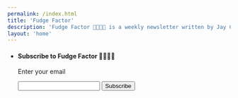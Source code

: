 ```yaml
---
permalink: /index.html
title: 'Fudge Factor'
description: 'Fudge Factor 🤔💡🤯🤓 is a weekly newsletter written by Jay Cuthrell. Subscribe to get Fudge Factor 🤔💡🤯🤓 weekly newsletter sent directly to your inbox or visit the archives and past blog posts from 1998 to Present.'
layout: 'home'
---
```

<ul class="wrapper grid mt-l-xl" role="list" data-rows="masonry" data-layout="50-50">
    <li class="card flow overflow-hidden">
      <h4>Subscribe to Fudge Factor 🤔💡🤯🤓</h4>
      <form action="https://buttondown.email/api/emails/embed-subscribe/jaycuthrell" method="post" target="popupwindow" onsubmit="window.open('https://buttondown.fudge.org', 'popupwindow')" class="embeddable-buttondown-form">
      <p><label for="bd-email">Enter your email</label></p>
      <input type="email" name="email" id="bd-email" />
      <input type="submit" value="Subscribe" />
      <input type="hidden" name="tag" value="11ty" />
      </form>
    </li>
</ul>